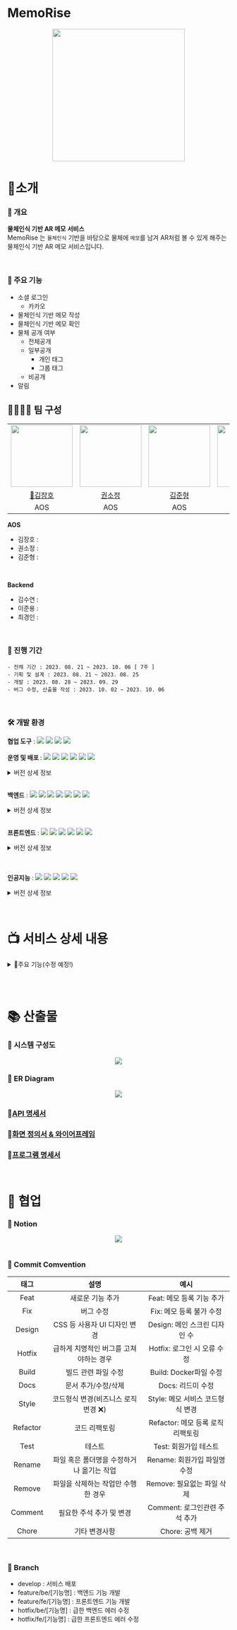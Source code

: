 # MemoRise

<div align="center">
<img src="https://github.com/Semibro/TIL/assets/71372469/a38ba54b-a8f7-4f58-9f28-56c83ab05b8f" height="300px" width="300px" />
</div>

# 📌소개

### 📃 개요

<b> 물체인식 기반 AR 메모 서비스 </b><br>
MemoRise 는 `물체인식` 기반을 바탕으로 물체에 `메모`를 남겨 AR처럼 볼 수 있게 해주는 물체인식 기반 AR 메모 서비스입니다.

<br/>

### 📑 주요 기능

- 소셜 로그인
  - 카카오
- 물체인식 기반 메모 작성
- 물체인식 기반 메모 확인
- 물체 공개 여부
  - 전체공개
  - 일부공개
    - 개인 태그
    - 그룹 태그
  - 비공개
- 알림

## 👨‍👨‍👧‍👧 팀 구성

<table>
  <tr>
        <td height="140px" align="center"> <img src="https://avatars.githubusercontent.com/u/109582129?v=4" height="140px" width="140px" /> </td>
        <td height="140px" align="center">  <img src="https://avatars.githubusercontent.com/u/122436557?v=4" height="140px" width="140px" /> </td>
        <td height="140px" align="center">  <img src="https://avatars.githubusercontent.com/u/71372469?v=4" height="140px" width="140px" /> </td>
        <td height="140px" align="center">  <img src="https://avatars.githubusercontent.com/u/54935106?v=4" height="140px" width="140px" /> </td>
        <td height="140px" align="center"> <img src="https://avatars.githubusercontent.com/u/123047819?v=4" height="140px" width="140px" /> </td>
        <td height="140px" align="center">  <img src="https://avatars.githubusercontent.com/u/107913312?v=4" height="140px" width="140px" /> </td>
    </tr>
    <tr>
        <td align="center"> <a href="https://github.com/KJH0406"> 👑김장호 </a></td>
        <td align="center"> <a href="https://github.com/nachocatee"> 권소정 </a></td>
        <td align="center"> <a href="https://github.com/suyeonsu"> 김준형 </a> </td>
        <td align="center"> <a href="https://github.com/Semibro"> 김수연 </a> </td>
        <td align="center"> <a href="https://github.com/elle6044"> 이준용 </a></td>
        <td align="center"> <a href="https://github.com/Fizioo0102"> 최경인 </a></td>
    </tr>
    <tr>
        <td align="center">AOS</td>
        <td align="center">AOS</td>
        <td align="center">AOS</td>
        <td align="center">Backend</td>
        <td align="center">Backend</td>
        <td align="center">Backend</td>
    </tr>
</table>

<b>AOS</b>

- 김장호 :
- 권소정 :
- 김준형 :

<br/>

<b>Backend</b>

- 김수연 :
- 이준용 :
- 최경인 :

<br/>

### 📅 진행 기간

```
- 전체 기간 : 2023. 08. 21 ~ 2023. 10. 06 [ 7주 ]
- 기획 및 설계 : 2023. 08. 21 ~ 2023. 08. 25
- 개발 : 2023. 08. 28 ~ 2023. 09. 29
- 버그 수정, 산출물 작성 : 2023. 10. 02 ~ 2023. 10. 06
```

<br/>

### 🛠 개발 환경

<b>협업 도구</b> : <img src="https://img.shields.io/badge/Notion-000000?style=flat-square&logo=Notion&logoColor=white"/> <img src="https://img.shields.io/badge/Git-000000?style=flat-square&logo=git&logoColor=F05032"/> <img src="https://img.shields.io/badge/Jira-000000?style=flat-square&logo=jirasoftware&logoColor=0052CC"/> <img src="https://img.shields.io/badge/Gitlab-000000?style=flat-square&logo=gitlab&logoColor=FC6D26"/> <br/><br/>
<b>운영 및 배포 </b> : <img src="https://img.shields.io/badge/AWS EC2-000000?style=flat-square&logo=amazonec2&logoColor=FF9900"/> <img src="https://img.shields.io/badge/AWS S3-000000?style=flat-square&logo=amazons3&logoColor=569A31"/> <img src="https://img.shields.io/badge/Docker-000000?style=flat-square&logo=docker&logoColor=2496ED"/> <img src="https://img.shields.io/badge/Jenkins-000000?style=flat-square&logo=jenkins&logoColor=D24939"/> <img src="https://img.shields.io/badge/Prometheus-000000?style=flat-square&logo=prometheus&logoColor=E6522C"/> <img src="https://img.shields.io/badge/Grafana-000000?style=flat-square&logo=grafana&logoColor=F46800"/>

<details>
<summary>버전 상세 정보</summary>

- `Ubuntu` : 20.04 LTS <br/>
- `Jenkins` : 2.422 <br/>
- `Docker` : 24.0.6 <br/>
- `Prometheus` : 2.37 <br/>
- `Grafana` : 10.1.4 <br/>
</details> <br/>

<b>백엔드</b> : <img src="https://img.shields.io/badge/Java-000000?style=flat-square&logo=java&logoColor=744e3b"/> <img src="https://img.shields.io/badge/Spring-000000?style=flat-square&logo=spring&logoColor=6DB33F"/> <img src="https://img.shields.io/badge/Springboot-000000?style=flat-square&logo=springboot&logoColor=6DB33F"/> <img src="https://img.shields.io/badge/Springsecurity-000000?style=flat-square&logo=springsecurity&logoColor=6DB33F"/> <img src="https://img.shields.io/badge/Gradle-000000?style=flat-square&logo=gradle&logoColor=02303A"/> <img src="https://img.shields.io/badge/MySQL-000000?style=flat-square&logo=mysql&logoColor=4479A1"/> <img src="https://img.shields.io/badge/JPA-000000?style=flat-square&logo=JPA&logoColor=DC382D"/>

<details>
<summary>버전 상세 정보</summary>

- `Java` : OpenJDK 17.0.3 <br/>
- `Spring Boot` : 3.1.3 <br/>
- `QueryDsl` : 5.0.0 <br/>
- `Spring Security` : 6.1.3 <br/>
- `MySQL` : 8.0.33 <br/>
- `Gradle` : 8.2.1 <br/>
</details> <br/>

<b>프론트엔드</b> : <img src="https://img.shields.io/badge/JavaScript-000000?style=flat-square&logo=javascript&logoColor=F7DF1E"/> <img src="https://img.shields.io/badge/ReactNative-000000?style=flat-square&logo=react&logoColor=61DAFB"/> <img src="https://img.shields.io/badge/Redux-000000?style=flat-square&logo=redux&logoColor=764ABC"/> <img src="https://img.shields.io/badge/npm-000000?style=flat-square&logo=npm&logoColor=CB3837"/> <img src="https://img.shields.io/badge/Axios-000000?style=flat-square&logo=Axios&logoColor=5A29E4"/> <img src="https://img.shields.io/badge/WebRTC-000000?style=flat-square&logo=webrtc&logoColor=333333"/><br/>

<details>
<summary>버전 상세 정보</summary>

- `Java Script` : ES 6 <br/>
- `React-Native` : 0.72.4 <br/>
- `Redux` : 8.1.2 <br/>
- `npm` : 9.5.1 <br/>
- `Axios` : 1.5.0 <br/>
- `WebRTC` : 111.0.3 <br/>
</details> <br/><br/>

<b>인공지능</b> : <img src="https://img.shields.io/badge/Python-000000?style=flat-square&logo=python&logoColor=3776AB"/> <img src="https://img.shields.io/badge/Pytorch-000000?style=flat-square&logo=pytorch&logoColor=EE4C2C"/> <img src="https://img.shields.io/badge/Anaconda-000000?style=flat-square&logo=anaconda&logoColor=44A833"/> <img src="https://img.shields.io/badge/MongoDB-000000?style=flat-square&logo=mongodb&logoColor=47A248"/> <img src="https://img.shields.io/badge/WebRTC-000000?style=flat-square&logo=webrtc&logoColor=333333"/><br/>

<details>
<summary>버전 상세 정보</summary>

- `Python` : 3.9.16 <br/>
- `Pytorch` : 2.0.1+cu118 <br/>
- `Anaconda` : 23.7.2 <br/>
- `MongoDB` : 4.4.24 <br/>
- `WebRTC(aiortc)` : 1.5.0 <br/>
</details> <br/><br/>

# 📺 서비스 상세 내용

<details>
<summary> 📲주요 기능(수정 예정!)</summary>
<br/>
<div align="center"> <img src="https://github.com/PEEKPICK/PEEKPICK/assets/70866410/7910c4c8-7ef2-4f23-a044-add6efdae963"> </div>

- <b> 익명 채팅 </b>
  - 현재 위치를 기반으로 타인(이하 `피커`)과 일대일 채팅을 할 수 있습니다. 이 때, 채팅방은 `10분간` 유지되는 휘발성 채팅방입니다. <br/> <br/>

<div align="center"> <img src="https://github.com/PEEKPICK/PEEKPICK/assets/70866410/7910c4c8-7ef2-4f23-a044-add6efdae963"> </div>

- <b> 익명 메시지 </b>
  - 현재 위치를 기반으로 메시지(이하 `피크`)를 남길 수 있습니다
  - 기본적으로 1시간 후 사라지는 휘발성을 가지고 있으며, 다른 피커가 관심을 표현할 경우 (좋아요, 싫어요) 10분 씩 지속시간이 늘어납니다.
  - 지속시간은 최대 `24시간` 입니다.
  - 지속시간이 일정 시간 이상일 경우, 특수한 이모지로 표시됩니다.

</details>

<br/><br/>

# 📚 산출물

### 📗 시스템 구성도

<div align="center">
<img src="https://github.com/Semibro/TIL/assets/71372469/a91cbc58-1edf-40b5-9d88-3d61c06ec110"> </div>

### 📘 ER Diagram

<div align="center">
<img src="https://github.com/Semibro/Semibro/assets/71372469/7411ddd9-70ce-4446-b44c-8acd00744587"> </div>

### 📙[API 명세서](https://steady-volcano-b48.notion.site/API-fcb5fa4e9c084008b4e68510fd0de23b?pvs=4)

### 📒[화면 정의서 & 와이어프레임](https://www.figma.com/file/2syMIcMUQbohcNmcXERyNM/MemoRise?type=design&node-id=262%3A3856&mode=design&t=Ih2depWsldhISZJz-1)

### 📕[프로그램 명세서](https://steady-volcano-b48.notion.site/f6447850ed2c4e11bedbf91db0fd9401?pvs=4)

<br/>

# 🤝 협업

### 🔏 Notion

<div align="center">
<img src="https://github.com/Semibro/TIL/assets/71372469/b1d14f8c-92fc-4b03-a2bf-b80ac7b0dd4a"> </div>

<br/>

### 🔑 Commit Comvention

|   태그   |                   설명                    |               예시                |
| :------: | :---------------------------------------: | :-------------------------------: |
|   Feat   |             새로운 기능 추가              |     Feat: 메모 등록 기능 추가     |
|   Fix    |                 버그 수정                 |     Fix: 메모 등록 불가 수정      |
|  Design  |       CSS 등 사용자 UI 디자인 변경        |   Design: 메인 스크린 디자인 수   |
|  Hotfix  |  급하게 치명적인 버그를 고쳐야하는 경우   |    Hotfix: 로그인 시 오류 수정    |
|  Build   |            빌드 관련 파일 수정            |      Build: Docker파일 수정       |
|   Docs   |            문서 추가/수정/삭제            |         Docs: 리드미 수정         |
|  Style   |   코드형식 변경(비즈니스 로직 변경 ❌)    | Style: 메모 서비스 코드형식 변경  |
| Refactor |               코드 리팩토링               | Refactor: 메모 등록 로직 리팩토링 |
|   Test   |                  테스트                   |       Test: 회원가입 테스트       |
|  Rename  | 파일 혹은 폴더명을 수정하거나 옮기는 작업 |   Rename: 회원가입 파일명 수정    |
|  Remove  |    파일을 삭제하는 작업만 수행한 경우     |    Remove: 필요없는 파일 삭제     |
| Comment  |         필요한 주석 추가 및 변경          |   Comment: 로그인관련 주석 추가   |
|  Chore   |               기타 변경사항               |         Chore: 공백 제거          |

<br/>

### 🔑 Branch

- develop : 서비스 배포<br>
- feature/be/[기능명] : 백엔드 기능 개발<br>
- feature/fe/[기능명] : 프론트엔드 기능 개발<br>
- hotfix/be/[기능명] : 급한 백엔드 에러 수정<br>
- hotfix/fe/[기능명] : 급한 프론트엔드 에러 수정<br>
